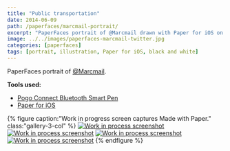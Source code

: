 ```yaml
---
title: "Public transportation"
date: 2014-06-09
path: /paperfaces/marcmail-portrait/
excerpt: "PaperFaces portrait of @Marcmail drawn with Paper for iOS on an iPad."
image: ../../images/paperfaces-marcmail-twitter.jpg
categories: [paperfaces]
tags: [portrait, illustration, Paper for iOS, black and white]
---
```


PaperFaces portrait of [@Marcmail](https://twitter.com/Marcmail).

**Tools used:**

- [Pogo Connect Bluetooth Smart Pen](https://www.amazon.com/gp/product/B009K448L4/ref=as_li_ss_tl?ie=UTF8&camp=1789&creative=390957&creativeASIN=B009K448L4&linkCode=as2&tag=mademist-20)
- [Paper for iOS](https://paper.bywetransfer.com/)

{% figure caption:"Work in progress screen captures Made with Paper." class:"gallery-3-col" %}
[![Work in process screenshot](../../images/paperfaces-marcmail-process-1-600.jpg)](../../images/paperfaces-marcmail-process-1-lg.jpg) [![Work in process screenshot](../../images/paperfaces-marcmail-process-2-600.jpg)](../../images/paperfaces-marcmail-process-2-lg.jpg) [![Work in process screenshot](../../images/paperfaces-marcmail-process-3-600.jpg)](../../images/paperfaces-marcmail-process-3-lg.jpg) [![Work in process screenshot](../../images/paperfaces-marcmail-process-4-600.jpg)](../../images/paperfaces-marcmail-process-4-lg.jpg)
{% endfigure %}
